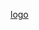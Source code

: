 [logo](https://res.cloudinary.com/dbbunxz2o/image/upload/v1638138067/buymesomemoola/buymesomemoola_ffklln.png)
